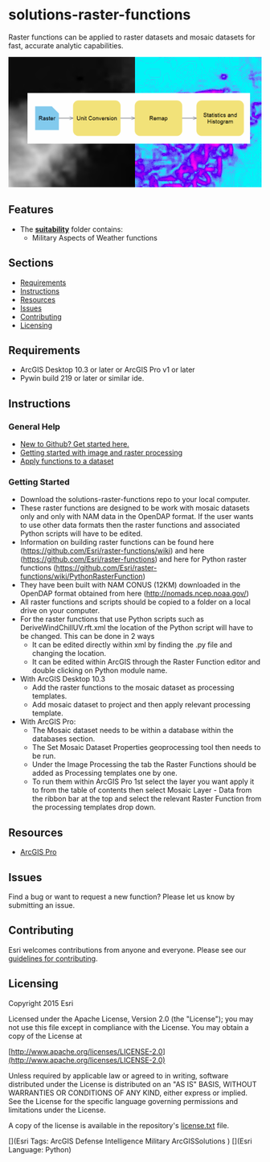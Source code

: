 # solutions-raster-functions

Raster functions can be applied to raster datasets and mosaic datasets for fast, accurate analytic capabilities.

![Raster functions graphic](GenericFunctionsGraphic.png)

## Features

* The [**suitability**](./suitability/README.MD) folder contains:
  * Military Aspects of Weather functions

## Sections

* [Requirements](#requirements)
* [Instructions](#instructions)
* [Resources](#resources)
* [Issues](#issues)
* [Contributing](#contributing)
* [Licensing](#licensing)

## Requirements

* ArcGIS Desktop 10.3 or later or ArcGIS Pro v1 or later
* Pywin build 219 or later or similar ide.

## Instructions

### General Help

* [New to Github? Get started here.](http://htmlpreview.github.com/?https://github.com/Esri/esri.github.com/blob/master/help/esri-getting-to-know-github.html)
* [Getting started with image and raster processing](http://pro.arcgis.com/en/pro-app/help/data/imagery/get-started-with-image-and-raster-processing.htm)
* [Apply functions to a dataset](http://pro.arcgis.com/en/pro-app/help/data/imagery/apply-functions-to-a-dataset.htm)

### Getting Started

* Download the solutions-raster-functions repo to your local computer.
* These raster functions are designed to be work with mosaic datasets only and only with NAM data in the OpenDAP format.  If the user wants to use other data formats then the raster functions and associated Python scripts will have to be edited.
* Information on building raster functions can be found  here (https://github.com/Esri/raster-functions/wiki) and here (https://github.com/Esri/raster-functions) and here for Python raster functions (https://github.com/Esri/raster-functions/wiki/PythonRasterFunction)
* They have been built with NAM CONUS (12KM) downloaded in the OpenDAP format obtained from here (http://nomads.ncep.noaa.gov/)
* All raster functions and scripts should be copied to a folder on a local drive on your computer.
* For the raster functions that use Python scripts such as DeriveWindChillUV.rft.xml the location of the Python script will have to be changed.  This can be done in 2 ways
	* It can be edited directly within xml by finding the .py file and changing the location.
	* It can be edited within ArcGIS through the Raster Function editor and double clicking on Python module name.
* With ArcGIS Desktop 10.3
	* Add the raster functions to the mosaic dataset as processing templates.
	* Add mosaic dataset to project and then apply relevant processing template.
* With ArcGIS Pro:
	* The Mosaic dataset needs to be within a database within the databases section.
	* The Set Mosaic Dataset Properties geoprocessing tool then needs to be run.
	* Under the Image Processing the tab the Raster Functions should be added as Processing templates one by one.
	* To run them within ArcGIS Pro 1st select the layer you want apply it to from the table of contents then select Mosaic Layer - Data from the ribbon bar at the top and select the relevant Raster Function from the processing templates drop down.

## Resources

* [ArcGIS Pro](https://pro.arcgis.com/en/pro-app/community/)

## Issues

Find a bug or want to request a new function?  Please let us know by submitting an issue.

## Contributing

Esri welcomes contributions from anyone and everyone. Please see our [guidelines for contributing](https://github.com/esri/contributing).

## Licensing

Copyright 2015 Esri

Licensed under the Apache License, Version 2.0 (the "License");
you may not use this file except in compliance with the License.
You may obtain a copy of the License at

   [http://www.apache.org/licenses/LICENSE-2.0](http://www.apache.org/licenses/LICENSE-2.0)

Unless required by applicable law or agreed to in writing, software
distributed under the License is distributed on an "AS IS" BASIS,
WITHOUT WARRANTIES OR CONDITIONS OF ANY KIND, either express or implied.
See the License for the specific language governing permissions and
limitations under the License.

A copy of the license is available in the repository's
[license.txt](license.txt) file.

[](Esri Tags: ArcGIS Defense Intelligence Military ArcGISSolutions )
[](Esri Language: Python)

